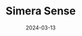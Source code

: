 ---  
layout: startup_page  
title: "Simera Sense"  
id: "simerasense.com"  
permalink: "/simerasensesimerasense.com03132024/"  
website: "https://www.simera-sense.com/"  
funding_round: "Growth Investment"  
funding_amount: "€13.5M"  
investors: "NewSpace Capital, Knife Capital"  
about: "Simera Sense provides end-to-end optical solutions for the small satellite Earth observation industry, offering high-resolution cameras for clients globally. They collaborate with European institutions and are developing innovative on-board data processing embedded in their camera control electronics, a market first. Their solutions aim to improve efficiency and reduce communication issues in satellite data processing."  
markets: "Spacetech, Earth Observation"  
hq: "Leuven, Flemish Brabant, Belgium"  
founded_year: "2017"  
linkedin: "https://za.linkedin.com/company/simera-sense"  
twitter: ""  
instagram: ""  
facebook: ""  
crunchbase: "https://www.crunchbase.com/organization/simera-sense"  
pitchbook: "https://pitchbook.com/profiles/company/503166-43"  

date_display: "13-Mar-2024"  
date: "2024-03-13"

# SEO Optimization  
meta_title: "Simera Sense - Growth Investment Funding (€13.5M)"  
meta_description: "Simera Sense, Simera Sense provides end-to-end optical solutions for the small satellite Earth observation industry, offering high-resolution cameras for clients gl..."  
meta_keywords: "Simera Sense, Spacetech, Earth Observation, Growth Investment funding"  
canonical_url: "https://startup.projectstartups.com/simerasensesimerasense.com03132024/"  
---